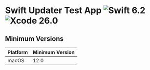 # Swift Updater Test App ![Swift 6.2](https://img.shields.io/badge/Swift-6.2-f05138?style=flat) ![Xcode 26.0](https://img.shields.io/badge/Xcode-26.0-0071e3?style=flat)

## Minimum Versions

| Platform | Minimum Version |
| -------- | --------------- |
| macOS    | 12.0            |
